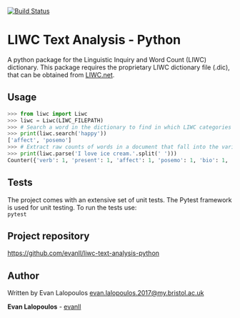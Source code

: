 [![Build Status](https://travis-ci.org/evanll/liwc-text-analysis-python.svg?branch=master)](https://travis-ci.org/evanll/liwc-text-analysis-python)

# LIWC Text Analysis - Python
A python package for the Linguistic Inquiry and Word Count (LIWC) dictionary. This package requires the proprietary LIWC dictionary file (.dic), that can be obtained from [LIWC.net](http://liwc.net/). 

## Usage
```python
>>> from liwc import Liwc
>>> liwc = Liwc(LIWC_FILEPATH)
>>> # Search a word in the dictionary to find in which LIWC categories it belongs
>>> print(liwc.search('happy'))
['affect', 'posemo']
>>> # Extract raw counts of words in a document that fall into the various LIWC categories
>>> print(liwc.parse('I love ice cream.'.split(' ')))
Counter({'verb': 1, 'present': 1, 'affect': 1, 'posemo': 1, 'bio': 1, 'sexual': 1, 'social': 1})
```
## Tests
The project comes with an extensive set of unit tests. The Pytest framework is used for unit testing. 
To run the tests use:  
`pytest`

## Project repository
https://github.com/evanll/liwc-text-analysis-python

## Author
Written by Evan Lalopoulos <evan.lalopoulos.2017@my.bristol.ac.uk>

**Evan Lalopoulos** - [evanll](https://github.com/evanll)
